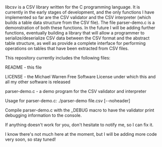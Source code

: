 libcsv is a CSV library written for the C programming language. It is
currently in the early stages of development, and the only functions I
have implemented so far are the CSV validator and the CSV interpreter
(which builds a table data structure from the CSV file). The file
parser-demo.c is a demonstration of both these functions. In the future
I will be adding further functions, eventually building a library that
will allow a programmer to serialize/deserialize CSV data between the CSV
format and the abstract table structure, as well as provide a complete
interface for performing operations on tables that have been extracted
from CSV files.


This repository currently includes the following files:

README - this file

LICENSE - the Michael Warren Free Software License under which this and
all my other software is released

parser-demo.c - a demo program for the CSV validator and interpreter


Usage for parser-demo.c: ./parser-demo file.csv [--noheader]

Compile parser-demo.c with the _DEBUG macro to have the validator print
debugging information to the console.

If anything doesn't work for you, don't hesitate to notify me, so I can
fix it.


I know there's not much here at the moment, but I will be adding more
code very soon, so stay tuned!
